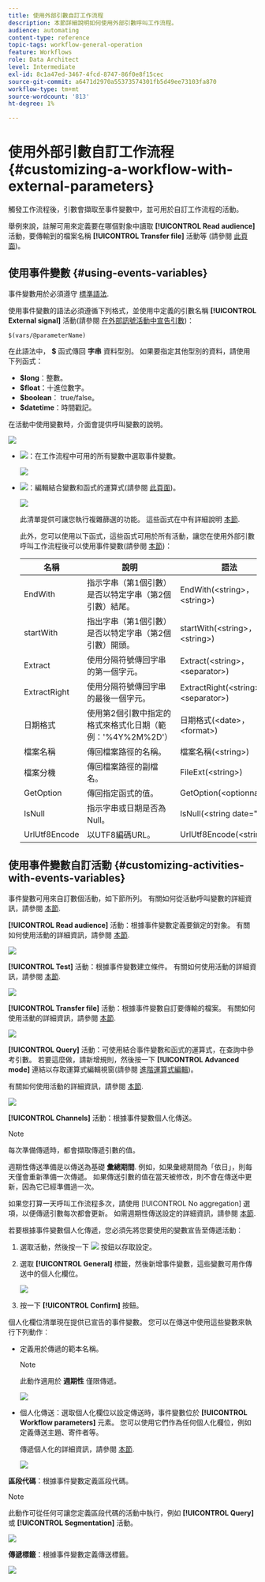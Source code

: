 ```yaml
---
title: 使用外部引數自訂工作流程
description: 本節詳細說明如何使用外部引數呼叫工作流程。
audience: automating
content-type: reference
topic-tags: workflow-general-operation
feature: Workflows
role: Data Architect
level: Intermediate
exl-id: 8c1a47ed-3467-4fcd-8747-86f0e8f15cec
source-git-commit: a6471d2970a55373574301fb5d49ee73103fa870
workflow-type: tm+mt
source-wordcount: '813'
ht-degree: 1%

---
```


# 使用外部引數自訂工作流程 {#customizing-a-workflow-with-external-parameters}

觸發工作流程後，引數會擷取至事件變數中，並可用於自訂工作流程的活動。

舉例來說，註解可用來定義要在哪個對象中讀取 **[!UICONTROL Read audience]** 活動，要傳輸到的檔案名稱 **[!UICONTROL Transfer file]** 活動等 (請參閱 [此頁面](../../automating/using/customizing-workflow-external-parameters.md))。

## 使用事件變數 {#using-events-variables}

事件變數用於必須遵守 [標準語法](../../automating/using/advanced-expression-editing.md#standard-syntax).

使用事件變數的語法必須遵循下列格式，並使用中定義的引數名稱 **[!UICONTROL External signal]** 活動(請參閱 [在外部訊號活動中宣告引數](../../automating/using/declaring-parameters-external-signal.md))：

```
$(vars/@parameterName)
```

在此語法中， **$** 函式傳回 **字串** 資料型別。 如果要指定其他型別的資料，請使用下列函式：

* **$long**：整數。
* **$float**：十進位數字。
* **$boolean**： true/false。
* **$datetime**：時間戳記。

在活動中使用變數時，介面會提供呼叫變數的說明。

![](assets/extsignal_callparameter.png)

* ![](assets/extsignal_picker.png)：在工作流程中可用的所有變數中選取事件變數。

   ![](assets/wkf_test_activity_variables.png)

* ![](assets/extsignal_expression_editor.png)：編輯結合變數和函式的運算式(請參閱 [此頁面](../../automating/using/advanced-expression-editing.md))。

   ![](assets/wkf_test_activity_variables_expression.png)

   此清單提供可讓您執行複雜篩選的功能。 這些函式在中有詳細說明 [本節](../../automating/using/list-of-functions.md).

   此外，您可以使用以下函式，這些函式可用於所有活動，讓您在使用外部引數呼叫工作流程後可以使用事件變數(請參閱 [本節](../../automating/using/customizing-workflow-external-parameters.md#customizing-activities-with-events-variables))：

   | 名稱 | 說明 | 語法 |
   | ---------|----------|---------|
   | EndWith | 指示字串（第1個引數）是否以特定字串（第2個引數）結尾。 | EndWith(&lt;string>，&lt;string>) |
   | startWith | 指出字串（第1個引數）是否以特定字串（第2個引數）開頭。 | startWith(&lt;string>，&lt;string>) |
   | Extract | 使用分隔符號傳回字串的第一個字元。 | Extract(&lt;string>，&lt;separator>) |
   | ExtractRight | 使用分隔符號傳回字串的最後一個字元。 | ExtractRight(&lt;string>，&lt;separator>) |
   | 日期格式 | 使用第2個引數中指定的格式來格式化日期（範例：&#39;%4Y%2M%2D&#39;） | 日期格式(&lt;date>，&lt;format>) |
   | 檔案名稱 | 傳回檔案路徑的名稱。 | 檔案名稱(&lt;string>) |
   | 檔案分機 | 傳回檔案路徑的副檔名。 | FileExt(&lt;string>) |
   | GetOption | 傳回指定函式的值。 | GetOption(&lt;optionname>) |
   | IsNull | 指示字串或日期是否為Null。 | IsNull(&lt;string date=&quot;&quot;>) |
   | UrlUtf8Encode | 以UTF8編碼URL。 | UrlUtf8Encode(&lt;string>) |

## 使用事件變數自訂活動 {#customizing-activities-with-events-variables}

事件變數可用來自訂數個活動，如下節所列。 有關如何從活動呼叫變數的詳細資訊，請參閱 [本節](../../automating/using/customizing-workflow-external-parameters.md#using-events-variables).

**[!UICONTROL Read audience]** 活動：根據事件變數定義要鎖定的對象。 有關如何使用活動的詳細資訊，請參閱 [本節](../../automating/using/read-audience.md).

![](assets/extsignal_activities_audience.png)

**[!UICONTROL Test]** 活動：根據事件變數建立條件。 有關如何使用活動的詳細資訊，請參閱 [本節](../../automating/using/test.md).

![](assets/extsignal_activities_test.png)

**[!UICONTROL Transfer file]** 活動：根據事件變數自訂要傳輸的檔案。 有關如何使用活動的詳細資訊，請參閱 [本節](../../automating/using/transfer-file.md).

![](assets/extsignal_activities_transfer.png)

**[!UICONTROL Query]** 活動：可使用結合事件變數和函式的運算式，在查詢中參考引數。 若要這麼做，請新增規則，然後按一下 **[!UICONTROL Advanced mode]** 連結以存取運算式編輯視窗(請參閱 [進階運算式編輯](../../automating/using/advanced-expression-editing.md))。

有關如何使用活動的詳細資訊，請參閱 [本節](../../automating/using/query.md).

![](assets/extsignal_activities_query.png)

**[!UICONTROL Channels]** 活動：根據事件變數個人化傳送。

>[!NOTE]
>
>每次準備傳遞時，都會擷取傳遞引數的值。
>
>週期性傳送準備是以傳送為基礎 **彙總期間**. 例如，如果彙總期間為「依日」，則每天僅會重新準備一次傳遞。 如果傳送引數的值在當天被修改，則不會在傳送中更新，因為它已經準備過一次。
>
>如果您打算一天呼叫工作流程多次，請使用 [!UICONTROL No aggregation] 選項，以便傳遞引數每次都會更新。 如需週期性傳送設定的詳細資訊，請參閱 [本節](/help/automating/using/email-delivery.md#configuration).

若要根據事件變數個人化傳遞，您必須先將您要使用的變數宣告至傳遞活動：

1. 選取活動，然後按一下 ![](assets/dlv_activity_params-24px.png) 按鈕以存取設定。
1. 選取 **[!UICONTROL General]** 標籤，然後新增事件變數，這些變數可用作傳送中的個人化欄位。

   ![](assets/extsignal_activities_delivery.png)

1. 按一下 **[!UICONTROL Confirm]** 按鈕。

個人化欄位清單現在提供已宣告的事件變數。 您可以在傳送中使用這些變數來執行下列動作：

* 定義用於傳遞的範本名稱。

   >[!NOTE]
   >
   >此動作適用於 **週期性** 僅限傳遞。

   ![](assets/extsignal_activities_template.png)

* 個人化傳送：選取個人化欄位以設定傳送時，事件變數位於 **[!UICONTROL Workflow parameters]** 元素。 您可以使用它們作為任何個人化欄位，例如定義傳送主題、寄件者等。

   傳遞個人化的詳細資訊，請參閱 [本節](../../designing/using/personalization.md).

   ![](assets/extsignal_activities_perso.png)

**區段代碼**：根據事件變數定義區段代碼。

>[!NOTE]
>
>此動作可從任何可讓您定義區段代碼的活動中執行，例如 **[!UICONTROL Query]** 或 **[!UICONTROL Segmentation]** 活動。

![](assets/extsignal_activities_segment.png)

**傳遞標籤**：根據事件變數定義傳送標籤。

![](assets/extsignal_activities_label.png)
